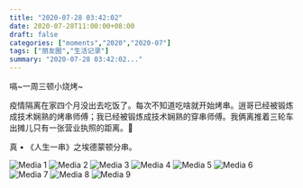 ```yaml
---
title: "2020-07-28 03:42:02"
date: 2020-07-28T11:00:00+08:00
draft: false
categories: ["moments","2020","2020-07"]
tags: ["朋友圈","生活记录"]
summary: "2020-07-28 03:42:02..."
---
```


嗝~一周三顿小烧烤~

疫情隔离在家四个月没出去吃饭了。每次不知道吃啥就开始烤串。逍哥已经被锻炼成技术娴熟的烤串师傅；我已经被锻炼成技术娴熟的穿串师傅。我俩离推着三轮车出摊儿只有一张营业执照的距离。🤣

真 • 《人生一串》之埃德蒙顿分串。

![Media 1](/Moments/photos/2020-07-28/202007280342020.jpg)
![Media 2](/Moments/photos/2020-07-28/202007280342021.jpg)
![Media 3](/Moments/photos/2020-07-28/202007280342022.jpg)
![Media 4](/Moments/photos/2020-07-28/202007280342023.jpg)
![Media 5](/Moments/photos/2020-07-28/202007280342024.jpg)
![Media 6](/Moments/photos/2020-07-28/202007280342025.jpg)
![Media 7](/Moments/photos/2020-07-28/202007280342026.jpg)
![Media 8](/Moments/photos/2020-07-28/202007280342027.jpg)
![Media 9](/Moments/photos/2020-07-28/202007280342028.jpg)

